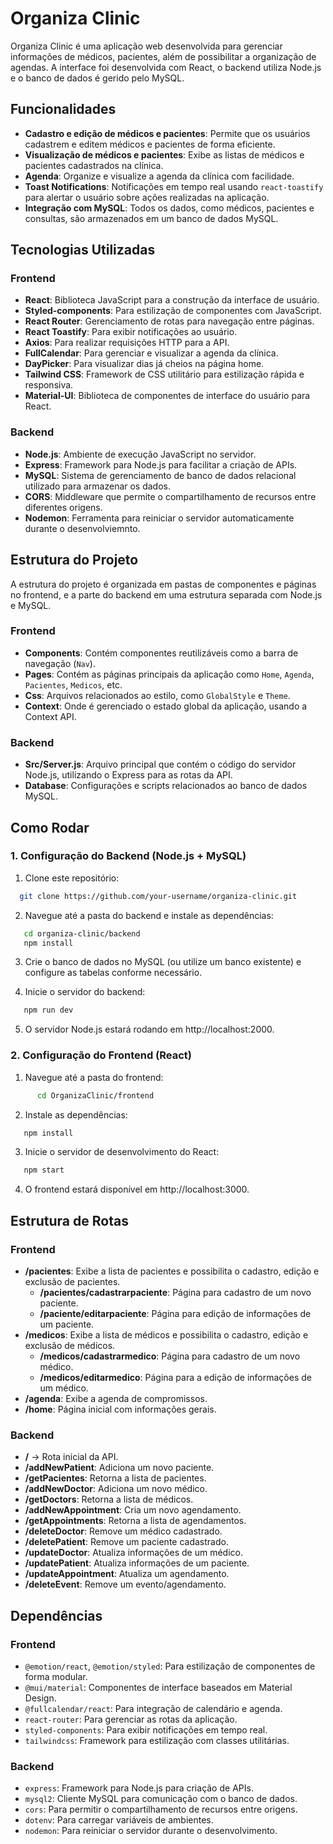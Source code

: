 # Organiza Clinic

Organiza Clinic é uma aplicação web desenvolvida para gerenciar informações de médicos, pacientes, além de possibilitar a organização de agendas. A interface foi desenvolvida com React, o backend utiliza Node.js e o banco de dados é gerido pelo MySQL.

## Funcionalidades

- **Cadastro e edição de médicos e pacientes**: Permite que os usuários cadastrem e editem médicos e pacientes de forma eficiente.
- **Visualização de médicos e pacientes**: Exibe as listas de médicos e pacientes cadastrados na clínica.
- **Agenda**: Organize e visualize a agenda da clínica com facilidade.
- **Toast Notifications**: Notificações em tempo real usando `react-toastify` para alertar o usuário sobre ações realizadas na aplicação.
- **Integração com MySQL**: Todos os dados, como médicos, pacientes e consultas, são armazenados em um banco de dados MySQL.

## Tecnologias Utilizadas

### Frontend
- **React**: Biblioteca JavaScript para a construção da interface de usuário.
- **Styled-components**: Para estilização de componentes com JavaScript.
- **React Router**: Gerenciamento de rotas para navegação entre páginas.
- **React Toastify**: Para exibir notificações ao usuário.
- **Axios**: Para realizar requisições HTTP para a API.
- **FullCalendar**: Para gerenciar e visualizar a agenda da clínica.
- **DayPicker**: Para visualizar dias já cheios na página home.
- **Tailwind CSS**: Framework de CSS utilitário para estilização rápida e responsiva.
- **Material-UI**: Biblioteca de componentes de interface do usuário para React.

### Backend
- **Node.js**: Ambiente de execução JavaScript no servidor.
- **Express**: Framework para Node.js para facilitar a criação de APIs.
- **MySQL**: Sistema de gerenciamento de banco de dados relacional utilizado para armazenar os dados.
- **CORS**: Middleware que permite o compartilhamento de recursos entre diferentes origens.
- **Nodemon**: Ferramenta para reiniciar o servidor automaticamente durante o desenvolviemnto.

## Estrutura do Projeto

A estrutura do projeto é organizada em pastas de componentes e páginas no frontend, e a parte do backend em uma estrutura separada com Node.js e MySQL.

### Frontend
- **Components**: Contém componentes reutilizáveis como a barra de navegação (`Nav`).
- **Pages**: Contém as páginas principais da aplicação como `Home`, `Agenda`, `Pacientes`, `Medicos`, etc.
- **Css**: Arquivos relacionados ao estilo, como `GlobalStyle` e `Theme`.
- **Context**: Onde é gerenciado o estado global da aplicação, usando a Context API.

### Backend
- **Src/Server.js**: Arquivo principal que contém o código do servidor Node.js, utilizando o Express para as rotas da API.
- **Database**: Configurações e scripts relacionados ao banco de dados MySQL.

## Como Rodar

### 1. Configuração do Backend (Node.js + MySQL)

1. Clone este repositório: 
 ```bash
   git clone https://github.com/your-username/organiza-clinic.git
 ``` 

2. Navegue até a pasta do backend e instale as dependências:

 ```bash
    cd organiza-clinic/backend
    npm install
 ```

3. Crie o banco de dados no MySQL (ou utilize um banco existente) e configure as tabelas conforme necessário.

4. Inicie o servidor do backend:

 ```bash
    npm run dev
 ```

5. O servidor Node.js estará rodando em http://localhost:2000.

### 2. Configuração do Frontend (React)

1. Navegue até a pasta do frontend:
```bash
      cd OrganizaClinic/frontend
```

2. Instale as dependências:
```bash
   npm install
```

3. Inicie o servidor de desenvolvimento do React:
```bash
   npm start
```

4. O frontend estará disponível em http://localhost:3000.

## Estrutura de Rotas

### Frontend

- **/pacientes**: Exibe a lista de pacientes e possibilita o cadastro, edição e exclusão de pacientes.
   - **/pacientes/cadastrarpaciente**: Página para cadastro de um novo paciente.
   - **/paciente/editarpaciente**: Página para edição de informações de um paciente.
- **/medicos**: Exibe a lista de médicos e possibilita o cadastro, edição e exclusão de médicos.
   - **/medicos/cadastrarmedico**: Página para cadastro de um novo médico.
   - **/medicos/editarmedico**: Página para a edição de informações de um médico.
- **/agenda**: Exibe a agenda de compromissos.
- **/home**: Página inicial com informações gerais.

### Backend

- **/** → Rota inicial da API.
- **/addNewPatient**: Adiciona um novo paciente.
- **/getPacientes**: Retorna a lista de pacientes.
- **/addNewDoctor**: Adiciona um novo médico.
- **/getDoctors**: Retorna a lista de médicos.
- **/addNewAppointment**: Cria um novo agendamento.
- **/getAppointments**: Retorna a lista de agendamentos.
- **/deleteDoctor**: Remove um médico cadastrado.
- **/deletePatient**: Remove um paciente cadastrado.
- **/updateDoctor**: Atualiza informações de um médico.
- **/updatePatient**: Atualiza informações de um paciente.
- **/updateAppointment**: Atualiza um agendamento.
- **/deleteEvent**: Remove um evento/agendamento.


## Dependências

### Frontend

- `@emotion/react`, `@emotion/styled`: Para estilização de componentes de forma modular.
- `@mui/material`: Componentes de interface baseados em Material Design.
- `@fullcalendar/react`: Para integração de calendário e agenda.
- `react-router`: Para gerenciar as rotas da aplicação.
- `styled-components`: Para exibir notificações em tempo real.
- `tailwindcss`: Framework para estilização com classes utilitárias.

### Backend

- `express`: Framework para Node.js para criação de APIs.
- `mysql2`: Cliente MySQL para comunicação com o banco de dados.
- `cors`: Para permitir o compartilhamento de recursos entre origens.
- `dotenv`: Para carregar variáveis de ambientes.
- `nodemon`: Para reiniciar o servidor durante o desenvolvimento.


